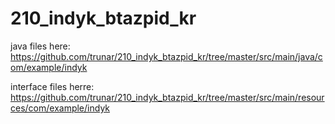 # 210_indyk_btazpid_kr
java files here:
https://github.com/trunar/210_indyk_btazpid_kr/tree/master/src/main/java/com/example/indyk

interface files herre:
https://github.com/trunar/210_indyk_btazpid_kr/tree/master/src/main/resources/com/example/indyk

